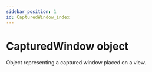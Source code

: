 ```yaml
---
sidebar_position: 1
id: CapturedWindow_index
---
```


# CapturedWindow object
Object representing a captured window placed on a view.
